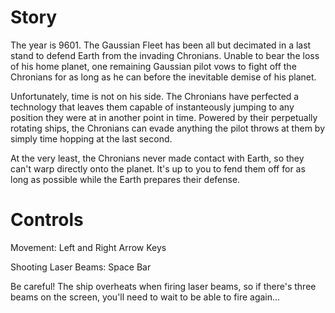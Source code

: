 # Story
The year is 9601.  The Gaussian Fleet has been all but decimated in a last stand to defend Earth from the invading Chronians.  Unable to bear the loss of his home planet, one remaining Gaussian pilot vows to fight off the Chronians for as long as he can before the inevitable demise of his planet.

Unfortunately, time is not on his side.  The Chronians have perfected a technology that leaves them capable of instanteously jumping to any position they were at in another point in time.  Powered by their perpetually rotating ships, the Chronians can evade anything the pilot throws at them by simply time hopping at the last second.

At the very least, the Chronians never made contact with Earth, so they can't warp directly onto the planet.  It's up to you to fend them off for as long as possible while the Earth prepares their defense.

# Controls
Movement: Left and Right Arrow Keys

Shooting Laser Beams: Space Bar

Be careful!  The ship overheats when firing laser beams, so if there's three beams on the screen, you'll need to wait to be able to fire again...
